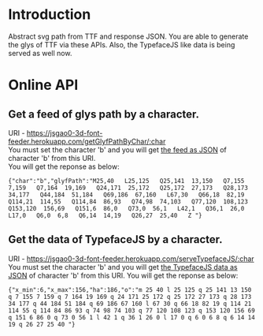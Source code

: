 # Introduction
Abstract svg path from TTF and response JSON. You are able to generate the glys of TTF via these APIs. Also, the TypefaceJS like data is being served as well now.

# Online API
## Get a feed of glys path by a character.
URI - https://jsgao0-3d-font-feeder.herokuapp.com/getGlyfPathByChar/:char<br/>
You must set the character 'b' and you will get [the feed as JSON](https://jsgao0-3d-font-feeder.herokuapp.com/getGlyfPathByChar/b) of character 'b' from this URI.<br/>
You will get the reponse as below:
```
{"char":"b","glyfPath":"M25,40   L25,125   Q25,141  13,150   Q7,155  7,159   Q7,164  19,169   Q24,171  25,172   Q25,172  27,173   Q28,173  34,177   Q44,184  51,184   Q69,186  67,160   L67,30   Q66,18  82,19   Q114,21  114,55   Q114,84  86,93   Q74,98  74,103   Q77,120  108,123   Q153,120  156,69   Q151,6  86,0   Q73,0  56,1   L42,1   Q36,1  26,0   L17,0   Q6,0  6,8   Q6,14  14,19   Q26,27  25,40   Z "}
```

## Get the data of TypefaceJS by a character.
URI - https://jsgao0-3d-font-feeder.herokuapp.com/serveTypefaceJS/:char<br/>
You must set the character 'b' and you will get [the TypefaceJS data as JSON](https://jsgao0-3d-font-feeder.herokuapp.com/serveTypefaceJS/b) of character 'b' from this URI.
You will get the reponse as below:
```
{"x_min":6,"x_max":156,"ha":186,"o":"m 25 40 l 25 125 q 25 141 13 150 q 7 155 7 159 q 7 164 19 169 q 24 171 25 172 q 25 172 27 173 q 28 173 34 177 q 44 184 51 184 q 69 186 67 160 l 67 30 q 66 18 82 19 q 114 21 114 55 q 114 84 86 93 q 74 98 74 103 q 77 120 108 123 q 153 120 156 69 q 151 6 86 0 q 73 0 56 1 l 42 1 q 36 1 26 0 l 17 0 q 6 0 6 8 q 6 14 14 19 q 26 27 25 40 "}
```
